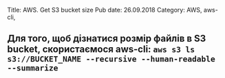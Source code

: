 Title: AWS. Get S3 bucket size
Pub date: 26.09.2018
Category: AWS, aws-cli, 

**Для того, щоб дізнатися розмір файлів в S3 bucket, скористаємося aws-cli:**
`aws s3 ls s3://BUCKET_NAME --recursive --human-readable --summarize`
-----